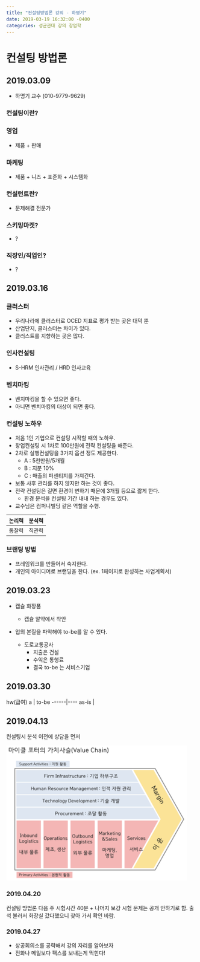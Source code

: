 ```yaml
---
title: "컨설팅방법론 강의 - 하명기"
date: 2019-03-19 16:32:00 -0400
categories: 성균관대 강의 창업학
---
```


# 컨설팅 방법론

## 2019.03.09

  - 하명기 교수 (010-9779-9629)

### 컨설팅이란?

### 영업
- 제품 + 판매

### 마케팅
- 제품 + 니즈 + 표준화 + 시스템화

### 컨설턴트란?
- 문제해결 전문가

### 스키밍마켓?
  - ?

### 직장인/직업인?
  - ?


## 2019.03.16

### 클러스터
  - 우리나라에 클러스터로 OCED 지표로 평가 받는 곳은 대덕 뿐
  - 산업단지, 클러스터는 차이가 있다.
  - 클러스트를 지향하는 곳은 많다.

### 인사컨설팅
  - S-HRM 인사관리 / HRD 인사교육

### 벤치마킹
  - 벤치마킹을 할 수 있으면 좋다.
  - 아니면 벤치마킹의 대상이 되면 좋다.

### 컨설팅 노하우
  - 처음 1인 기업으로 컨설팅 시작할 때의 노하우.
  - 창업컨설팅 시 1차로 100만원에 전략 컨설팅을 해준다.
  - 2차로 실행컨설팅을 3가지 옵션 정도 제공한다.
    - A : 5천만원/5개월
    - B : 지분 10%
    - C : 매출의 퍼센티지를 가져간다.
  - 보통 사후 관리를 하지 않지만 하는 것이 좋다.
  - 전략 컨설팅은 길면 환경이 변하기 때문에 3개월 등으로 짧게 한다.
    - 환경 분석을 컨설팅 기간 내내 하는 경우도 있다.
  - 교수님은 컴퍼니빌딩 같은 역할을 수행.




논리력 | 분석력
---- | ---
통찰력 | 직관력


### 브랜딩 방법
  - 프레임워크를 만들어서 숙지한다.
  - 개인의 아이디어로 브랜딩을 한다. (ex. 1페이지로 완성하는 사업계획서)

## 2019.03.23

  - 캡슐 화장품
    - 캡슐 알약에서 착안

  - 업의 본질을 파악해야 to-be를 알 수 있다.
    - 도로교통공사
      - 지출은 건설
      - 수익은 통행료
      - 결국 to-be 는 서비스기업

## 2019.03.30

hw(급여)
a     | to-be
------|----
as-is | 


## 2019.04.13

컨설팅시 분석 이전에 상담을 먼저

<img src="../../assets/images/value_chain_Porter.png" width="480">

### 2019.04.20

컨설팅 방법론 다음 주 시험시간 40분 + 나머지 보강
시험 문제는 공개 안하기로 함.
출석 불러서 화장실 갔다했으니 찾아 가서 확인 바람.

### 2019.04.27
  - 상공회의소를 공략해서 강의 자리를 알아보자
  - 전화나 메일보다 팩스를 보내는게 먹힌다!